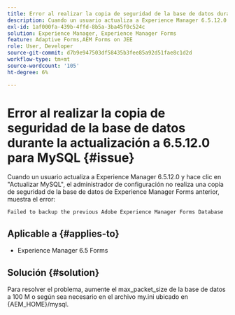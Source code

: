 ```yaml
---
title: Error al realizar la copia de seguridad de la base de datos durante la actualización a 6.5.12.0 para MySQL.
description: Cuando un usuario actualiza a Experience Manager 6.5.12.0 y hace clic en "Actualizar MySQL", el administrador de configuración no realiza una copia de seguridad de la base de datos de Experience Manager Forms anterior.
exl-id: 1af000fa-439b-4ffd-8b5a-3ba45f0c524c
solution: Experience Manager, Experience Manager Forms
feature: Adaptive Forms,AEM Forms on JEE
role: User, Developer
source-git-commit: d7b9e947503df58435b3fee85a92d51fae8c1d2d
workflow-type: tm+mt
source-wordcount: '105'
ht-degree: 6%

---
```


# Error al realizar la copia de seguridad de la base de datos durante la actualización a 6.5.12.0 para MySQL {#issue}

Cuando un usuario actualiza a Experience Manager 6.5.12.0 y hace clic en &quot;Actualizar MySQL&quot;, el administrador de configuración no realiza una copia de seguridad de la base de datos de Experience Manager Forms anterior, muestra el error:

`Failed to backup the previous Adobe Experience Manager Forms Database`


## Aplicable a {#applies-to}

* Experience Manager 6.5 Forms

## Solución {#solution}

Para resolver el problema, aumente el max_packet_size de la base de datos a 100 M o según sea necesario en el archivo my.ini ubicado en {AEM_HOME}/mysql.
